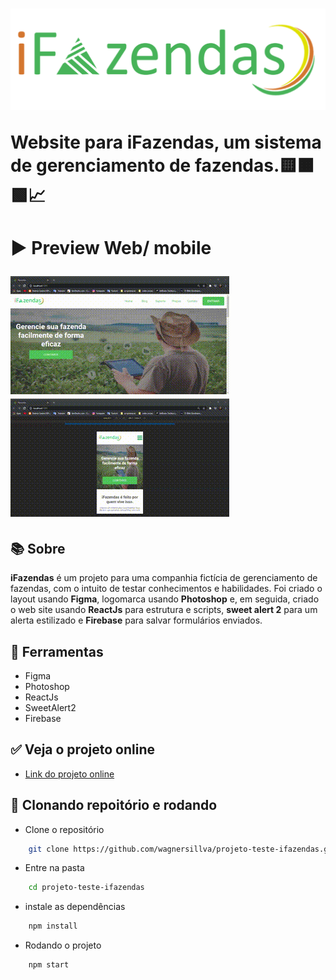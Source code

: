<h1>
    <img src="./src/assets/img/logo-ifazendas.png">
    <p>Website para iFazendas, um sistema de gerenciamento de fazendas.🟨🟧🟩📈</p>
</h1>

<h1>
     <p>▶ Preview Web/ mobile</p>
     <img src="./src/assets/img/gif-completed-1.gif"><img src="./src/assets/img/gif-completed-2.gif">
</h1>

## 📚 Sobre

**iFazendas** é um projeto para uma companhia fictícia de gerenciamento de fazendas, com o intuito de  testar conhecimentos e habilidades. Foi criado o layout usando **Figma**, logomarca usando **Photoshop** e, em seguida, criado o web site usando **ReactJs** para estrutura e scripts, **sweet alert 2** para um alerta estilizado e **Firebase** para salvar formulários enviados.

## 🔨 Ferramentas

- Figma
- Photoshop
- ReactJs
- SweetAlert2
- Firebase

## ✅ Veja o projeto online

- <a target="_blank" href="http://projeto-ifazendas-koala-dev.vercel.app/">Link do projeto online</a>

## 🔁 Clonando repoitório e rodando

- Clone o repositório

```bash
    git clone https://github.com/wagnersillva/projeto-teste-ifazendas.git
```
- Entre na pasta
``` bash
    cd projeto-teste-ifazendas
```

- instale as dependências 

``` bash
    npm install
```

- Rodando o projeto

``` bash
    npm start
```

